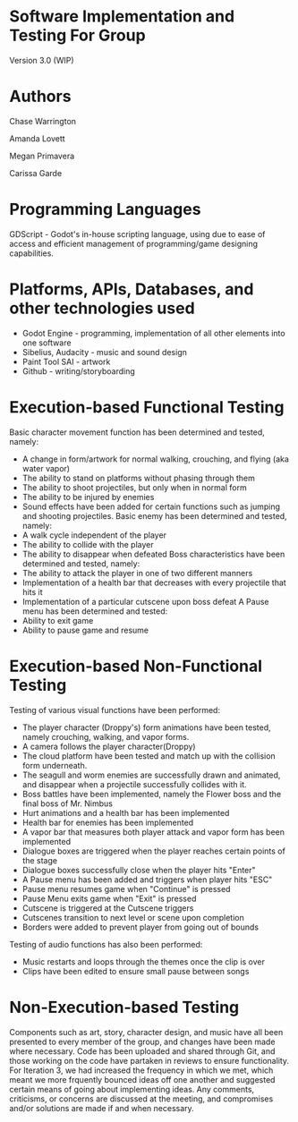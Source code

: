 # Software Implementation and Testing For Group <X>
Version 3.0 (WIP)
# Authors
Chase Warrington <!-- spacechase0 -->

Amanda Lovett<!-- arin -->

Megan Primavera<!-- Danger Duchess -->

Carissa Garde<!-- HollenStarr -->

# Programming Languages
<!-- 5 points -->
GDScript - Godot's in-house scripting language, using due to ease of access and efficient management of programming/game designing capabilities.
<!-- List the programming languages use in your project, where you use them (what components of your project) and your reason for choosing them (whatever that may be).  -->

# Platforms, APIs, Databases, and other technologies used
<!-- 5 points -->
* Godot Engine - programming, implementation of all other elements into one software 
* Sibelius, Audacity - music and sound design
* Paint Tool SAI - artwork
* Github - writing/storyboarding 
<!-- List all the platforms, APIs, Databases, and any other technologies you use in your project and where you use them (in what components of your project). -->

# Execution-based Functional Testing
<!-- 10 points -->
Basic character movement function has been determined and tested, namely:
- A change in form/artwork for normal walking, crouching, and flying (aka water vapor)
- The ability to stand on platforms without phasing through them
- The ability to shoot projectiles, but only when in normal form
- The ability to be injured by enemies
- Sound effects have been added for certain functions such as jumping and shooting projectiles. 
Basic enemy has been determined and tested, namely:
- A walk cycle independent of the player
- The ability to collide with the player
- The ability to disappear when defeated
Boss characteristics have been determined and tested, namely:
- The ability to attack the player in one of two different manners
- Implementation of a health bar that decreases with every projectile that hits it
- Implementation of a particular cutscene upon boss defeat
A Pause menu has been determined and tested:
- Ability to exit game
- Ability to pause game and resume
<!-- Describe how/if you performed functional testing for your project (i.e., tested for the functional requirements listed in your RD). -->

# Execution-based Non-Functional Testing
<!-- 10 points -->
Testing of various visual functions have been performed:
- The player character (Droppy's) form animations have been tested, namely crouching, walking, and vapor forms.
- A camera follows the player character(Droppy)
- The cloud platform have been tested and match up with the collision form underneath.
- The seagull and worm enemies are successfully drawn and animated, and disappear when a projectile successfully collides with it.
- Boss battles have been implemented, namely the Flower boss and the final boss of Mr. Nimbus
- Hurt animations and a health bar has been implemented
- Health bar for enemies has been implemented
- A vapor bar that measures both player attack and vapor form has been implemented
- Dialogue boxes are triggered when the player reaches certain points of the stage
- Dialogue boxes successfully close when the player hits "Enter"
- A Pause menu has been added and triggers when player hits "ESC"
- Pause menu resumes game when "Continue" is pressed
- Pause Menu exits game when "Exit" is pressed
- Cutscene is triggered at the Cutscene triggers
- Cutscenes transition to next level or scene upon completion
- Borders were added to prevent player from going out of bounds
<!-- Describe how/if you performed non-functional testing for your project (i.e., tested for the non-functional requirements listed in your RD). -->
Testing of audio functions has also been performed:
- Music restarts and loops through the themes once the clip is over
- Clips have been edited to ensure small pause between songs

# Non-Execution-based Testing
<!-- 10 points -->
Components such as art, story, character design, and music have all been presented to every member of the group, and changes have been made where necessary. Code has been uploaded and shared through Git, and those working on the code have partaken in reviews to ensure functionality.
For Iteration 3, we had increased the frequency in which we met, which meant we more frquently bounced ideas off one another and suggested certain means of going about implementing ideas. Any comments, criticisms, or concerns are discussed at the meeting, and compromises and/or solutions are made if and when necessary.
<!-- Describe how/if you performed non-execution-based testing (such as code reviews/inspections/walkthroughs). -->
